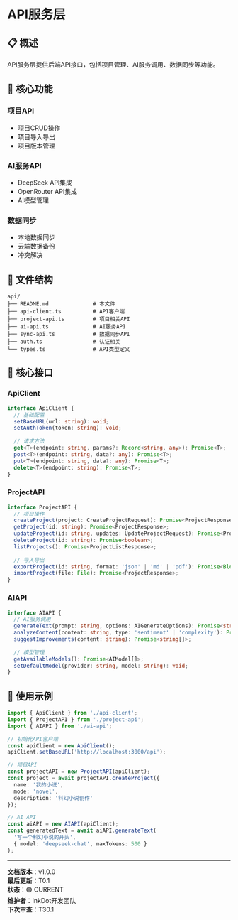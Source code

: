 # API服务层

## 📋 概述

API服务层提供后端API接口，包括项目管理、AI服务调用、数据同步等功能。

## 🎯 核心功能

### 项目API
- 项目CRUD操作
- 项目导入导出
- 项目版本管理

### AI服务API
- DeepSeek API集成
- OpenRouter API集成
- AI模型管理

### 数据同步
- 本地数据同步
- 云端数据备份
- 冲突解决

## 📁 文件结构

```
api/
├── README.md              # 本文件
├── api-client.ts          # API客户端
├── project-api.ts         # 项目相关API
├── ai-api.ts              # AI服务API
├── sync-api.ts            # 数据同步API
├── auth.ts                # 认证相关
└── types.ts               # API类型定义
```

## 🔧 核心接口

### ApiClient
```typescript
interface ApiClient {
  // 基础配置
  setBaseURL(url: string): void;
  setAuthToken(token: string): void;
  
  // 请求方法
  get<T>(endpoint: string, params?: Record<string, any>): Promise<T>;
  post<T>(endpoint: string, data?: any): Promise<T>;
  put<T>(endpoint: string, data?: any): Promise<T>;
  delete<T>(endpoint: string): Promise<T>;
}
```

### ProjectAPI
```typescript
interface ProjectAPI {
  // 项目操作
  createProject(project: CreateProjectRequest): Promise<ProjectResponse>;
  getProject(id: string): Promise<ProjectResponse>;
  updateProject(id: string, updates: UpdateProjectRequest): Promise<ProjectResponse>;
  deleteProject(id: string): Promise<boolean>;
  listProjects(): Promise<ProjectListResponse>;
  
  // 导入导出
  exportProject(id: string, format: 'json' | 'md' | 'pdf'): Promise<Blob>;
  importProject(file: File): Promise<ProjectResponse>;
}
```

### AIAPI
```typescript
interface AIAPI {
  // AI服务调用
  generateText(prompt: string, options: AIGenerateOptions): Promise<string>;
  analyzeContent(content: string, type: 'sentiment' | 'complexity'): Promise<AIAnalysis>;
  suggestImprovements(content: string): Promise<string[]>;
  
  // 模型管理
  getAvailableModels(): Promise<AIModel[]>;
  setDefaultModel(provider: string, model: string): void;
}
```

## 🚀 使用示例

```typescript
import { ApiClient } from './api-client';
import { ProjectAPI } from './project-api';
import { AIAPI } from './ai-api';

// 初始化API客户端
const apiClient = new ApiClient();
apiClient.setBaseURL('http://localhost:3000/api');

// 项目API
const projectAPI = new ProjectAPI(apiClient);
const project = await projectAPI.createProject({
  name: '我的小说',
  mode: 'novel',
  description: '科幻小说创作'
});

// AI API
const aiAPI = new AIAPI(apiClient);
const generatedText = await aiAPI.generateText(
  '写一个科幻小说的开头',
  { model: 'deepseek-chat', maxTokens: 500 }
);
```

---

**文档版本**：v1.0.0  
**最后更新**：T0.1  
**状态**：🟢 CURRENT  
**维护者**：InkDot开发团队  
**下次审查**：T30.1
